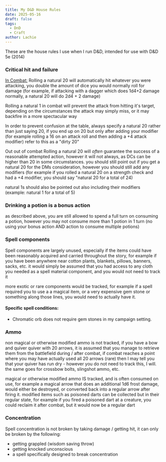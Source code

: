 ```yaml
---
title: My D&D House Rules
date: 2025-05-16
draft: false
tags:
  - DnD
  - Craft
author: Lachie
---
```

These are the house rules I use when I run D&D, intended for use with D&D 5e (2014)

### Critical hit and failure
<u>In Combat:</u>
Rolling a natural 20 will automatically hit whatever you were attacking, you double the amount of dice you would normally roll for damage (for example, if attacking with a dagger which does 1d4+2 damage normally, a natural 20 will do 2d4 + 2 damage)

Rolling a natural 1 in combat will prevent the attack from hitting it's target, depending on the circumstances the attack may simply miss, or it may backfire in a more spectacular way

In order to prevent confusion at the table, always specify a natural 20 rather than just saying 20, if you end up on 20 but only after adding your modifier (for example rolling a 16 on an attack roll and then adding a +4 attack modifier) refer to this as a "dirty 20"

Out out of combat
Rolling a natural 20 will *often* guarantee the success of a reasonable attempted action, however it will not always, as DCs can be higher than 20 in some circumstances. you should still point out if you get a natural 20 for the DMs consideration, however you should still add any modifiers (for example if you rolled a natural 20 on a strength check and had a +4 modifier, you should say "natural 20 for a total of 24)

natural 1s should also be pointed out also including their modifiers (example: natural 1 for a total of 5)

### Drinking a potion is a bonus action
as described above, you are still allowed to spend a full turn on consuming a potion, however you may not consume more than 1 potion in 1 turn (no using your bonus action AND action to consume multiple potions)

### Spell components
Spell components are largely unused, especially if the items could have been reasonably acquired and carried throughout the story, for example if you have been anywhere near cotton plants, blankets, pillows, banners, sacks, etc. it would simply be assumed that you had access to any cloth you needed as a spell material component, and you would not need to track it

more exotic or rare components would be tracked, for example if a spell required you to use a a magical item, or a very expensive gem stone or something along those lines, you would need to actually have it.

#### Specific spell conditions:
- Chromatic orb does not require gem stones in my campaign setting.

### Ammo
non magical or otherwise modified ammo is not tracked, if you have a bow and quiver quiver with 20 arrows, it is assumed that you manage to retrieve them from the battlefield during / after combat, if combat reaches a point where you may have actually used all 20 arrows (rare) then I may tell you that your quiver has run dry - however you do not need to track this, I will. the same goes for crossbow bolts, slingshot ammo, etc. 

magical or otherwise modified ammo IS tracked, and is often consumed on use, for example a magical arrow that does an additional 1d6 frost damage, would either be destroyed, or converted back into a regular arrow after firing it. modified items such as poisoned darts can be collected but in their regular state, for example if you fired a poisoned dart at a creature, you could reclaim it after combat, but it would now be a regular dart

### Concentration
Spell concentration is not broken by taking damage / getting hit, it can only be broken by the following:
- getting grappled (wisdom saving throw)
- getting knocked unconscious 
- a spell specifically designed to break concentration
